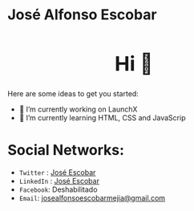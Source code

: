 # José Alfonso Escobar
<h1 style="font-size: 2.5rem; font-weight: bold; text-align: center;" align="center"> Hi 👋</h1>


Here are some ideas to get you started:

- 🔭 I’m currently working on LaunchX
- 🌱 I’m currently learning HTML, CSS and JavaScrip
  
# Social Networks:
- `Twitter` : <a href="https://twitter.com/JAEM_Developer">José Escobar</a>
- `LinkedIn` : <a href="https://www.linkedin.com/in/jos%C3%A9-alfonso-escobar-mej%C3%ADa-15133620b/">José Escobar</a>
- `Facebook`: Deshabilitado
- `Email`: <a href="mailto:josealfonsoescobarmejia@gmail.com">josealfonsoescobarmejia@gmail.com</a>
  
